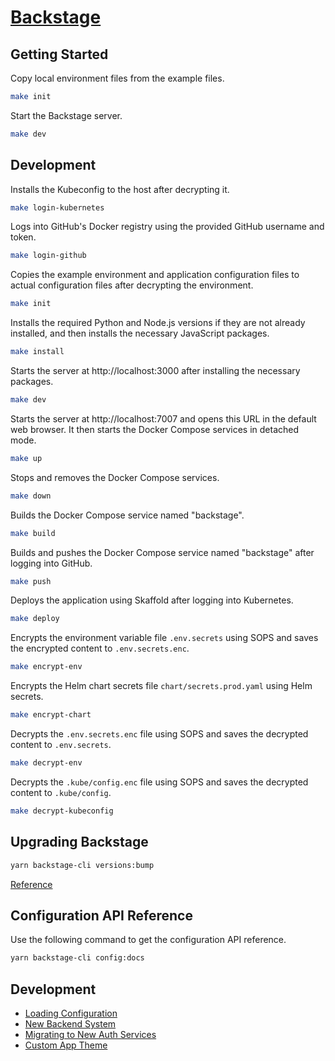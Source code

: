 # [Backstage](https://backstage.io)

## Getting Started

Copy local environment files from the example files.

```bash
make init
```

Start the Backstage server.

```bash
make dev
```

## Development

Installs the Kubeconfig to the host after decrypting it.

```bash
make login-kubernetes
```

Logs into GitHub's Docker registry using the provided GitHub username and token.

```bash
make login-github
```

Copies the example environment and application configuration files to actual configuration files after decrypting the environment.

```bash
make init
```

Installs the required Python and Node.js versions if they are not already installed, and then installs the necessary JavaScript packages.

```bash
make install
```

Starts the server at http://localhost:3000 after installing the necessary packages.

```bash
make dev
```

Starts the server at http://localhost:7007 and opens this URL in the default web browser. It then starts the Docker Compose services in detached mode.

```bash
make up
```

Stops and removes the Docker Compose services.

```bash
make down
```

Builds the Docker Compose service named "backstage".

```bash
make build
```

Builds and pushes the Docker Compose service named "backstage" after logging into GitHub.

```bash
make push
```

Deploys the application using Skaffold after logging into Kubernetes.

```bash
make deploy
```

Encrypts the environment variable file `.env.secrets` using SOPS and saves the encrypted content to `.env.secrets.enc`.

```bash
make encrypt-env
```

Encrypts the Helm chart secrets file `chart/secrets.prod.yaml` using Helm secrets.

```bash
make encrypt-chart
```

Decrypts the `.env.secrets.enc` file using SOPS and saves the decrypted content to `.env.secrets`.

```bash
make decrypt-env
```

Decrypts the `.kube/config.enc` file using SOPS and saves the decrypted content to `.kube/config`.

```bash
make decrypt-kubeconfig
```

## Upgrading Backstage

```bash
yarn backstage-cli versions:bump
```

[Reference](https://backstage.io/docs/getting-started/keeping-backstage-updated/)

## Configuration API Reference

Use the following command to get the configuration API reference.

```bash
yarn backstage-cli config:docs
```

## Development

- [Loading Configuration](https://backstage.io/docs/conf/reading)
- [New Backend System](https://backstage.io/docs/backend-system/)
- [Migrating to New Auth Services](https://backstage.io/docs/tutorials/auth-service-migration/)
- [Custom App Theme](https://backstage.io/docs/getting-started/app-custom-theme/)
